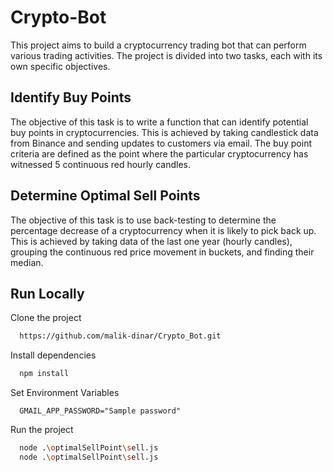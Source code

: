 # Crypto-Bot

This project aims to build a cryptocurrency trading bot that can perform various trading activities. The project is divided into two tasks, each with its own specific objectives.

## Identify Buy Points
The objective of this task is to write a function that can identify potential buy points in cryptocurrencies. This is achieved by taking candlestick data from Binance and sending updates to customers via email. The buy point criteria are defined as the point where the particular cryptocurrency has witnessed 5 continuous red hourly candles.

## Determine Optimal Sell Points
The objective of this task is to use back-testing to determine the percentage decrease of a cryptocurrency when it is likely to pick back up. This is achieved by taking data of the last one year (hourly candles), grouping the continuous red price movement in buckets, and finding their median.


## Run Locally

Clone the project

```bash
  https://github.com/malik-dinar/Crypto_Bot.git
```
Install dependencies

```bash
  npm install
```

Set Environment Variables

```env
  GMAIL_APP_PASSWORD="Sample password"
```

Run the project

```bash
  node .\optimalSellPoint\sell.js
  node .\optimalSellPoint\sell.js
```



